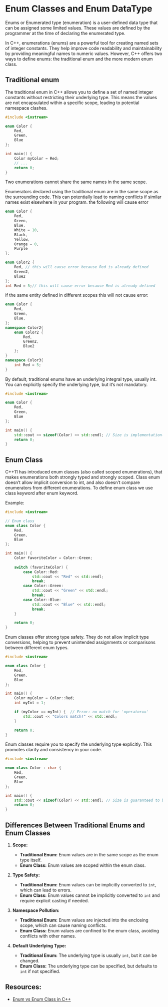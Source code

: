 # Enum Classes and Enum DataType
Enums or Enumerated type (enumeration) is a user-defined data type that can be assigned some limited values. These values are defined by the programmer at the time of declaring the enumerated type.

In C++, enumerations (enums) are a powerful tool for creating named sets of integer constants. They help improve code readability and maintainability by providing meaningful names to numeric values. However, C++ offers two ways to define enums: the traditional enum and the more modern enum class.

## Traditional enum
The traditional enum in C++ allows you to define a set of named integer constants without restricting their underlying type. This means the values are not encapsulated within a specific scope, leading to potential namespace clashes.
```c++
#include <iostream>

enum Color {
    Red,
    Green,
    Blue
};

int main() {
    Color myColor = Red;
    // ...
    return 0;
}
```
Two enumerations cannot share the same names in the same scope.

Enumerators declared using the traditional enum are in the same scope as the surrounding code. This can potentially lead to naming conflicts if similar names exist elsewhere in your program. the following will cause error
```c++
enum Color {
    Red,
    Green,
    Blue,
    White = 10,
    Black,
    Yellow,
    Orange = 0,
    Purple
};

enum Color2 {
    Red, // this will cause error because Red is already defined
    Green2,
    Blue2
};
int Red = 5;// this will cause error because Red is already defined
```
if the same entity defined in different scopes this will not cause error:
```c++
enum Color {
    Red,
    Green,
    Blue,
};
namespace Color2{
    enum Color2 {
        Red,
        Green2,
        Blue2
    };
}
namespace Color3{
    int Red = 5;
}
```
By default, traditional enums have an underlying integral type, usually int. You can explicitly specify the underlying type, but it’s not mandatory.
``` c++
#include <iostream>

enum Color {
    Red,
    Green,
    Blue
};

int main() {
    std::cout << sizeof(Color) << std::endl; // Size is implementation-dependent.
    return 0;
}
```

## Enum Class
C++11 has introduced enum classes (also called scoped enumerations), that makes enumerations both strongly typed and strongly scoped. Class enum doesn’t allow implicit conversion to int, and also doesn’t compare enumerators from different enumerations.
To define enum class we use class keyword after enum keyword.

Example:
```c++
#include <iostream>

// Enum class
enum class Color {
    Red,
    Green,
    Blue
};

int main() {
    Color favoriteColor = Color::Green;
    
    switch (favoriteColor) {
        case Color::Red:
            std::cout << "Red" << std::endl;
            break;
        case Color::Green:
            std::cout << "Green" << std::endl;
            break;
        case Color::Blue:
            std::cout << "Blue" << std::endl;
            break;
    }

    return 0;
}
```
Enum classes offer strong type safety. They do not allow implicit type conversions, helping to prevent unintended assignments or comparisons between different enum types.
```c++
#include <iostream>

enum class Color {
    Red,
    Green,
    Blue
};

int main() {
    Color myColor = Color::Red;
    int myInt = 1;

    if (myColor == myInt) {  // Error: no match for 'operator=='
        std::cout << "Colors match!" << std::endl;
    }

    return 0;
}
```
Enum classes require you to specify the underlying type explicitly. This promotes clarity and consistency in your code.
```c++
#include <iostream>

enum class Color : char {
    Red,
    Green,
    Blue
};

int main() {
    std::cout << sizeof(Color) << std::endl; // Size is guaranteed to be 1 byte (char).
    return 0;
}
```

## Differences Between Traditional Enums and Enum Classes

1. **Scope:**
   - **Traditional Enum:** Enum values are in the same scope as the enum type itself.
   - **Enum Class:** Enum values are scoped within the enum class.

2. **Type Safety:**
   - **Traditional Enum:** Enum values can be implicitly converted to `int`, which can lead to errors.
   - **Enum Class:** Enum values cannot be implicitly converted to `int` and require explicit casting if needed.

3. **Namespace Pollution:**
   - **Traditional Enum:** Enum values are injected into the enclosing scope, which can cause naming conflicts.
   - **Enum Class:** Enum values are confined to the enum class, avoiding conflicts with other names.

4. **Default Underlying Type:**
   - **Traditional Enum:** The underlying type is usually `int`, but it can be changed.
   - **Enum Class:** The underlying type can be specified, but defaults to `int` if not specified.



## Resources:
* [Enum vs Enum Class in C++](https://agrawalsuneet.github.io/blogs/enum-vs-enum-class-in-c++/)